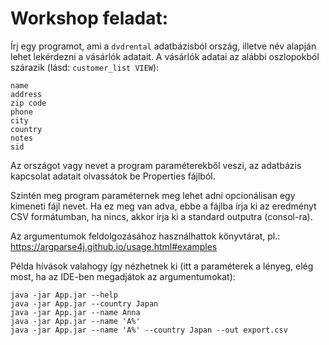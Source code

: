 # Workshop feladat:

Írj egy programot, ami a `dvdrental` adatbázisból ország, illetve név alapján lehet lekérdezni a vásárlók adatait.
A vásárlók adatai az alábbi oszlopokból szárazik (lásd: `customer_list VIEW`):

```id
name
address
zip code
phone
city
country
notes
sid
```

Az országot vagy nevet a program paraméterekből veszi, az adatbázis kapcsolat adatait olvassátok be Properties fájlból.

Szintén meg program paraméternek meg lehet adni opcionálisan egy kimeneti fájl nevet.
Ha ez meg van adva, ebbe a fájlba írja ki az eredményt CSV formátumban, ha nincs, akkor írja ki a standard outputra (consol-ra).

Az argumentumok feldolgozásához használhattok könyvtárat, pl.: https://argparse4j.github.io/usage.html#examples

Példa hívások valahogy így nézhetnek ki (itt a paraméterek a lényeg, elég most, ha az IDE-ben megadjátok az argumentumokat):
```
java -jar App.jar --help
java -jar App.jar --country Japan
java -jar App.jar --name Anna
java -jar App.jar --name 'A%'
java -jar App.jar --name 'A%' --country Japan --out export.csv
```